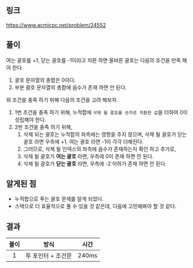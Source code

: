 ## 링크
https://www.acmicpc.net/problem/24552

## 풀이 

여는 괄호를 +1, 닫는 괄호를 -1이라고 치환 하면 올바른 괄호는 다음의 조건을 만족 해야 한다.
1. 괄호 문자열의 총합은 0이다.
2. 부분 괄호 문자열의 총합에 음수가 존재 하면 안 된다.

위 조건을 충족 하기 위해 다음의 조건을 고려 해보자.
1. 1번 조건을 충족 하기 위해, 누적합에 `삭제 될 괄호를 숫자로 치환한 값`을 더하여 0이 성립해야 한다.
2. 2번 조건을 충족 하기 위해,
   1. 삭제 되는 괄호는 누적합의 좌측에는 영향을 주지 않으며, 삭제 될 괄호가 닫는 괄호 라면 우측에 +1, 여는 괄호 라면 -1이 각각 더해진다. 
   2. 그러므로, 삭제 될 인덱스의 좌측에 음수가 존재하는지 확인 하고 추가로,
   3. 삭제 될 괄호가 **여는 괄호** 라면, 우측에 0이 존재 하면 안 된다.
   4. 삭제 될 괄호가 **닫는 괄호** 라면, 우측에 -2 이하가 존재 하면 안 된다.
   
## 알게된 점
- 누적합으로 푸는 괄호 문제를 알게 되었다.
- 스택으로 더 효율적으로 풀 수 있을 것 같은데, 다음에 고민해봐야 할 것 같다.


## 결과
|풀이|     방식      |  시간   |
|:---:|:-----------:|:-----:|
|1| 투 포인터 + 조건문 | 240ms | 